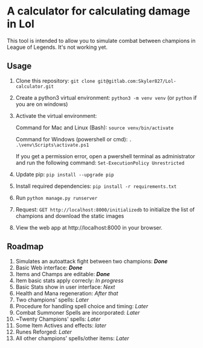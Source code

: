 # A calculator for calculating damage in Lol

This tool is intended to allow you to simulate combat between champions in
League of Legends.  It's not working yet.

## Usage

1. Clone this repository: `git clone git@gitlab.com:Skyler827/Lol-calculator.git`
2. Create a python3 virtual environment: `python3 -m venv venv` (or `python` if you are on windows)
3. Activate the virtual environment:

    Command for Mac and Linux (Bash): `source venv/bin/activate`

    Command for Windows (powershell or cmd): `. .\venv\Scripts\activate.ps1`
    
    If you get a permission error, open a pwershell terminal as administrator and run the following command:
        `Set-ExecutionPolicy Unrestricted`
4. Update pip: `pip install --upgrade pip`
5. Install required dependencies: `pip install -r requirements.txt`
6. Run `python manage.py runserver`
7. Request: `GET http://localhost:8000/initializedb` to initialize the list of champions and download the static images
8. View the web app at http://localhost:8000 in your browser.

## Roadmap

1. Simulates an autoattack fight between two champions: **_Done_**
2. Basic Web interface: **_Done_**
3. Items and Champs are editable: **_Done_**
4. Item basic stats apply correcly: _In progress_
5. Basic Stats show in user interface: _Next_
5. Health and Mana regeneration: _After that_
5. Two champions' spells: _Later_
6. Procedure for handling spell choice and timing: _Later_
7. Combat Summoner Spells are incorporated: _Later_
8. \~Twenty Champions' spells: _Later_
9. Some Item Actives and effects: _later_
10. Runes Reforged: _Later_
11. All other champions' spells/other items: _Later_